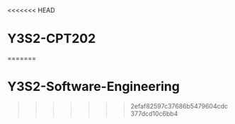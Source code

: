 <<<<<<< HEAD
# Y3S2-CPT202
=======
# Y3S2-Software-Engineering
>>>>>>> 2efaf82597c37686b5479604cdc377dcd10c6bb4
